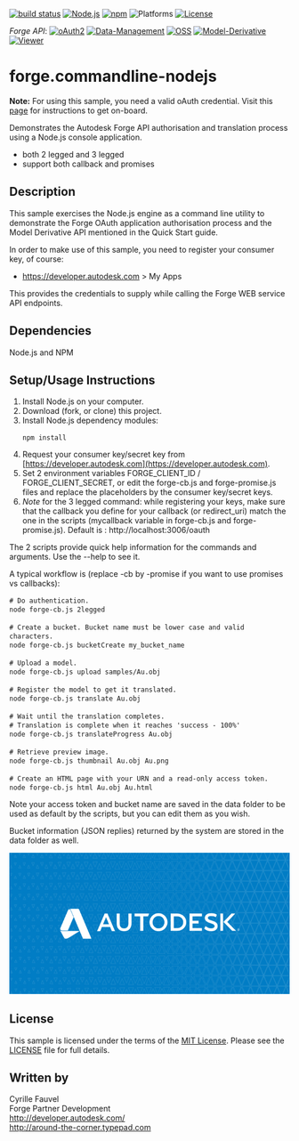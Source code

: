 
[![build status](https://api.travis-ci.org/cyrillef/models.autodesk.io.png)](https://travis-ci.org/cyrillef/models.autodesk.io)
[![Node.js](https://img.shields.io/badge/Node.js-6.3.1-blue.svg)](https://nodejs.org/)
[![npm](https://img.shields.io/badge/npm-3.10.3-blue.svg)](https://www.npmjs.com/)
![Platforms](https://img.shields.io/badge/platform-windows%20%7C%20osx%20%7C%20linux-lightgray.svg)
[![License](http://img.shields.io/:license-mit-blue.svg)](http://opensource.org/licenses/MIT)

*Forge API*:
[![oAuth2](https://img.shields.io/badge/oAuth2-v1-green.svg)](http://developer-autodesk.github.io/)
[![Data-Management](https://img.shields.io/badge/Data%20Management-v1-green.svg)](http://developer-autodesk.github.io/)
[![OSS](https://img.shields.io/badge/OSS-v2-green.svg)](http://developer-autodesk.github.io/)
[![Model-Derivative](https://img.shields.io/badge/Model%20Derivative-v2-green.svg)](http://developer-autodesk.github.io/)
[![Viewer](https://img.shields.io/badge/Forge%20Viewer-v3.3-green.svg)](http://developer-autodesk.github.io/)

# forge.commandline-nodejs


<b>Note:</b> For using this sample, you need a valid oAuth credential.
Visit this [page](https://developer.autodesk.com) for instructions to get on-board.


Demonstrates the Autodesk Forge API authorisation and translation process using a Node.js console application.

* both 2 legged and 3 legged
* support both callback and promises


## Description

This sample exercises the Node.js engine as a command line utility to  demonstrate the Forge OAuth application
authorisation process and the Model Derivative API mentioned in the Quick Start guide.

In order to make use of this sample, you need to register your consumer key, of course:
* https://developer.autodesk.com > My Apps

This provides the credentials to supply while calling the Forge WEB service API endpoints.


## Dependencies

Node.js and NPM


## Setup/Usage Instructions

  1. Install Node.js on your computer.
  2. Download (fork, or clone) this project.
  3. Install Node.js dependency modules:<br />
     ```
     npm install
     ```
  4. Request your consumer key/secret key from [https://developer.autodesk.com](https://developer.autodesk.com).
  5. Set 2 environment variables FORGE_CLIENT_ID / FORGE_CLIENT_SECRET, or edit the forge-cb.js and forge-promise.js
     files and replace the placeholders by the consumer key/secret keys.
  6. *Note* for the 3 legged command: while registering your keys, make sure that the callback you define for your
     callback (or redirect_uri) match the one in the scripts (mycallback variable in forge-cb.js and forge-promise.js).
     Default is : http://localhost:3006/oauth
  
The 2 scripts provide quick help information for the commands and arguments. Use the --help to see it.

A typical workflow is (replace -cb by -promise if you want to use promises vs callbacks):

    # Do authentication.
    node forge-cb.js 2legged

    # Create a bucket. Bucket name must be lower case and valid characters.
    node forge-cb.js bucketCreate my_bucket_name

    # Upload a model.
    node forge-cb.js upload samples/Au.obj

    # Register the model to get it translated.
    node forge-cb.js translate Au.obj

    # Wait until the translation completes.
    # Translation is complete when it reaches 'success - 100%'
    node forge-cb.js translateProgress Au.obj

    # Retrieve preview image.
    node forge-cb.js thumbnail Au.obj Au.png

    # Create an HTML page with your URN and a read-only access token.
    node forge-cb.js html Au.obj Au.html

Note your access token and bucket name are saved in the data folder to be used as default by the scripts, but you can
edit them as you wish.

Bucket information (JSON replies) returned by the system are stored in the data folder as well.

![thumbnail](/default.png)

## License

This sample is licensed under the terms of the [MIT License](http://opensource.org/licenses/MIT). 
Please see the [LICENSE](LICENSE) file for full details.


## Written by

Cyrille Fauvel <br />
Forge Partner Development <br />
http://developer.autodesk.com/ <br />
http://around-the-corner.typepad.com <br />
